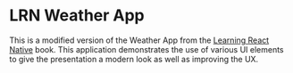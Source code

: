 # LRN Weather App

This is a modified version of the Weather App from the [Learning React Native](http://shop.oreilly.com/product/0636920085270.do) book. This application demonstrates the use of various UI elements to give the presentation a modern look as well as improving the UX.
